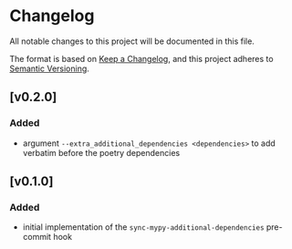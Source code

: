 # Changelog

All notable changes to this project will be documented in this file.

The format is based on [Keep a Changelog](https://keepachangelog.com/en/1.1.0/),
and this project adheres to [Semantic Versioning](https://semver.org/spec/v2.0.0.html).

## [v0.2.0]

### Added

- argument `--extra_additional_dependencies <dependencies>` to add verbatim before the poetry dependencies

## [v0.1.0]

### Added
- initial implementation of the `sync-mypy-additional-dependencies` pre-commit hook
